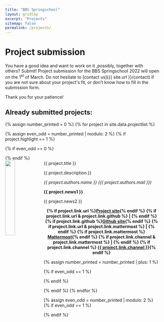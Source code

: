 ```yaml
---
title: "BBS Springschool"
layout: gridlay
excerpt: "Projects"
sitemap: false
permalink: /projects/
---
```



# Project submission

You have a good idea and want to work on it ,possibly, together with others? Submit! Project submission for the BBS Springschool 2022 will open on the 1<sup>st</sup> of March. Do not hesitate to [contact us]({{ site.url }}/contact) if you are not sure about your project's fit, or don’t know how to fill in the submission form.

Thank you for your patience!


## Already submitted projects:  

{% assign number_printed = 0 %}
{% for project in site.data.projectlist %}

{% assign even_odd = number_printed | modulo: 2 %}
{% if project.highlight == 1 %}

{% if even_odd == 0 %}
<div class="row">
{% endif %}

<div class="col-sm-6 clearfix">
 <div class="well">
  <pubtit>{{ project.title }}</pubtit>
  <img src="{{ site.url }}{{ site.baseurl }}/images/project_pic/{{ project.image }}" class="img-responsive" width="25%" style="float: left" />
  <p>{{ project.description }}</p>
  <p><em>{{ project.authors.name }} ({{ project.authors.mail }})</em></p>
  <p class="text-danger"><strong> {{ project.news1 }}</strong></p>
  <p> {{ project.news2 }}</p>
  <p>
  <center>
  <strong>
  {% if project.link.url %}<a href="{{ project.link.url }}">Project site</a>{% endif %}
  {% if project.link.url & project.link.github %} | {% endif %}
  {% if project.link.github %}<a href="{{ project.link.github }}">Github site</a>{% endif %}
  {% if project.link.url & project.link.mattermost %} | {% endif %}
  {% if project.link.mattermost %} <a href="{{ project.link.mattermost }}">Mattermost</a>{% endif %}
  {% if project.link.channel & project.link.mattermost %} | {% endif %}
  {% if project.link.channel %} <a href="{{ project.link.channel-ling }}">{{ project.link.channel }}</a>{% endif %}
  </strong>
  </center>
  </p>
 </div>
</div>

{% assign number_printed = number_printed | plus: 1 %}

{% if even_odd == 1 %}
</div>
{% endif %}

{% endif %}
{% endfor %}

{% assign even_odd = number_printed | modulo: 2 %}
{% if even_odd == 1 %}
</div>
{% endif %}
